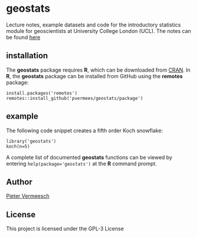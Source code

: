 # geostats

Lecture notes, example datasets and code for the introductory
statistics module for geoscientists at University College London
(UCL). The notes can be found
[here](https://github.com/pvermees/geostats/blob/main/latex/geostats.pdf)

## installation

The **geostats** package requires **R**, which can be downloaded from
[CRAN](https://www.r-project.org/). In **R**, the **geostats** package
can be installed from GitHub using the **remotes** package:

```
install.packages('remotes')
remotes::install_github('pvermees/geostats/package')
```

## example

The following code snippet creates a fifth order Koch snowflake:

```
library('geostats')
koch(n=5)
```

A complete list of documented **geostats** functions can be viewed by
entering `help(package='geostats')` at the **R** command prompt.

## Author

[Pieter Vermeesch](https://www.ucl.ac.uk/~ucfbpve/)

## License

This project is licensed under the GPL-3 License

